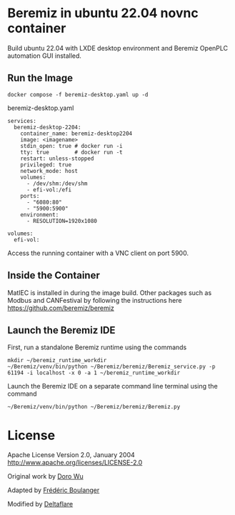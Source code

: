 Beremiz in ubuntu 22.04 novnc container
===================

Build ubuntu 22.04 with LXDE desktop environment and Beremiz OpenPLC automation GUI installed.

Run the Image
---------------------------
```
docker compose -f beremiz-desktop.yaml up -d
```
beremiz-desktop.yaml
```
services:
  beremiz-desktop-2204:
    container_name: beremiz-desktop2204
    image: <imagename>
    stdin_open: true # docker run -i
    tty: true        # docker run -t
    restart: unless-stopped
    privileged: true
    network_mode: host
    volumes:
      - /dev/shm:/dev/shm
      - efi-vol:/efi
    ports:
      - "6080:80"
      - "5900:5900"
    environment:
      - RESOLUTION=1920x1080
    
volumes:
  efi-vol:
```
Access the running container with a VNC client on port 5900.

Inside the Container
---------------------------
MatIEC is installed in during the image build. Other packages such as Modbus and CANFestival by following the instructions here https://github.com/beremiz/beremiz

Launch the Beremiz IDE
---------------------------
First, run a standalone Beremiz runtime using the commands
```
mkdir ~/beremiz_runtime_workdir
~/Beremiz/venv/bin/python ~/Beremiz/beremiz/Beremiz_service.py -p 61194 -i localhost -x 0 -a 1 ~/beremiz_runtime_workdir
```
Launch the Beremiz IDE on a separate command line terminal using the command
```
~/Beremiz/venv/bin/python ~/Beremiz/beremiz/Beremiz.py
```


License
==================

Apache License Version 2.0, January 2004 http://www.apache.org/licenses/LICENSE-2.0

Original work by [Doro Wu](https://github.com/fcwu)

Adapted by [Frédéric Boulanger](https://github.com/Frederic-Boulanger-UPS)

Modified by [Deltaflare](https://github.com/deltaflare)
